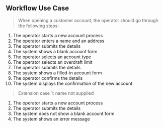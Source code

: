 ## Workflow Use Case 

> When opening a customer account, the operator should go through the following steps:

1. The operator starts a new account process 
1. The operator enters a name and an address
1. The operator submits the details
1. The system shows a blank account form
1. The operator selects an account type
1. The operator selects an overdraft limit
1. The operator submits the details
1. The system shows a filled-in account form
1. The operator confirms the details
1. The system displays the confirmation of the new account

> Extension case 1: name not supplied

1. The operator starts a new account process 
1. The operator submits the details
1. The system does not show a blank account form
1. The system shows an error message
